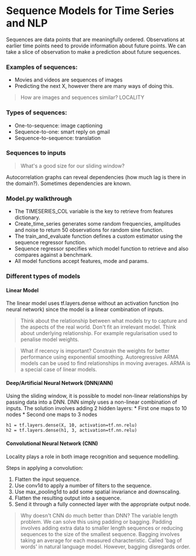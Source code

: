 # Sequence Models for Time Series and NLP

Sequences are data points that are meaningfully ordered. Observations at earlier time points need to provide information about future points. We can take a slice of observation to make a prediction about future sequences.

### Examples of sequences:
* Movies and videos are sequences of images
* Predicting the next X, however there are many ways of doing this.

> How are images and sequences similar? LOCALITY 

### Types of sequences:
* One-to-sequence: image captioning
* Sequence-to-one: smart reply on gmail
* Sequence-to-sequence: translation

### Sequences to inputs

> What's a good size for our sliding window? 

Autocorrelation graphs can reveal dependencies (how much lag is there in the domain?). Sometimes dependencies are known.

### Model.py walkthrough

* The TIMESERIES_COL variable is the key to retrieve from features dictionary. 
* Create_time_series generates some random frequencies, amplitudes and noise to return 50 observations for random sine function.
* The train_and_evaluate function defines a custom estimator using the sequence regressor function. 
* Sequence regressor specifies which model function to retrieve and also compares against a benchmark. 
* All model functions accept features, mode and params. 

### Different types of models

#### Linear Model

The linear model uses tf.layers.dense without an activation function (no neural network) since the model is a linear combination of inputs. 

> Think about the relationship between what models try to capture and the aspects of the real world. Don't fit an irrelevant model. Think about underlying relationship. For example regularisation used to penalise model weights. 

> What if recency is important? Constrain the weights for better performance using exponential smoothing. Autoregressive ARMA models can be used to find relationships in moving averages. ARMA is a special case of linear models. 

#### Deep/Artificial Neural Network (DNN/ANN)

Using the sliding window, it is possible to model non-linear relationships by passing data into a DNN. DNN simply uses a non-linear combination of inputs. The solution involves adding 2 hidden layers:
    * First one maps to 10 nodes
    * Second one maps to 3 nodes

```
h1 = tf.layers.dense(X, 10, activation=tf.nn.relu)
h2 = tf.layers.dense(h1, 3, activation=tf.nn.relu)
```

#### Convolutional Neural Network (CNN)

Locality plays a role in both image recognition and sequence modelling. 

Steps in applying a convolution:
1. Flatten the input sequence.
2. Use conv1d to apply a number of filters to the sequence.
3. Use max_pooling1d to add some spatial invariance and downscaling.
4. Flatten the resulting output into a sequence.
5. Send it through a fully connected layer with the appropriate output node.

> Why doesn't CNN do much better than DNN?
The variable length problem. We can solve this using padding or bagging. Padding involves adding extra data to smaller length sequences or reducing sequences to the size of the smallest sequence. Bagging involves taking an average for each measured characteristic. Called 'bag of words' in natural language model. However, bagging disregards order. 
